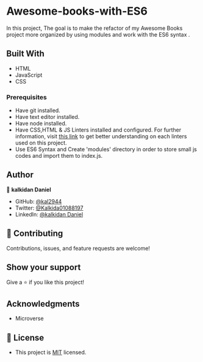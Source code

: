 # Awesome-books-with-ES6
In this project, The goal is to make the refactor of my Awesome Books project more organized by using modules and work with  the ES6 syntax .

## Built With

- HTML
- JavaScript
- CSS

### Prerequisites

- Have git installed.
- Have text editor installed.
- Have node installed.
- Have CSS,HTML & JS Linters installed and configured. For further information, visit [this link](https://github.com/microverseinc/linters-config/blob/master/README.md) to get better understanding on each linters used on this project.
- Use ES6 Syntax and Create 'modules' directory in order to store small js codes and import them to index.js.


## Author

👤 **kalkidan Daniel**

- GitHub: [@kal2944](https://github.com/kal2944)
- Twitter: [@Kalkida01088197](https://twitter.com/Kalkida01088197)
- LinkedIn: [@kalkidan Daniel](https://www.linkedin.com/in/kalkidan-daniel-b2a204238/)


## 🤝 Contributing

Contributions, issues, and feature requests are welcome!

## Show your support

Give a ⭐️ if you like this project!

## Acknowledgments

- Microverse

## 📝 License
- This project is [MIT](./LICENSE) licensed.